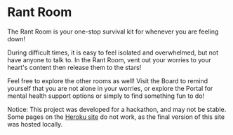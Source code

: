 # Rant Room
The Rant Room is your one-stop survival kit for whenever you are feeling down!

During difficult times, it is easy to feel isolated and overwhelmed, but not have anyone to talk to. In the Rant Room, vent out your worries to your heart's content then release them to the stars!

Feel free to explore the other rooms as well! Visit the Board to remind yourself that you are not alone in your worries, or explore the Portal for mental health support options or simply to find something fun to do!

Notice: This project was developed for a hackathon, and may not be stable. Some pages on the [Heroku site](https://rant-room.herokuapp.com) do not work, as the final version of this site was hosted locally.
